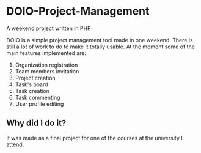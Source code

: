 # DOIO-Project-Management
A weekend project written in PHP

DOIO is a simple project management tool made in one weekend. There is still a lot of work to do to make it totally usable. At the moment some of the main features implemented are:

1. Organization registration
2. Team members invitation
3. Project creation
4. Task's board
5. Task creation
6. Task commenting
7. User profile editing

## Why did I do it?
It was made as a final project for one of the courses at the university I attend.
